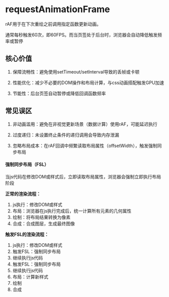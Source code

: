 # requestAnimationFrame

rAF用于在下次重绘之前调用指定函数更新动画。

通常每秒触发60次，即60FPS。而当页签处于后台时，浏览器会自动降低触发频率或暂停

## 核心价值
1. 保障流畅性：避免使用setTimeout/setInterval导致的丢帧或卡顿

2. 性能优化：减少不必要的DOM操作和布局计算，与css动画搭配触发GPU加速

3. 节能性：后台页签自动暂停或降低回调函数频率

## 常见误区

1. 非动画滥用：避免在非视觉更新场景（数据计算）使用rAF，可能延迟执行

2. 过度递归：未设置终止条件的递归调用会导致内存泄漏

3. 忽略布局成本：在rAF回调中频繁读取布局属性（offsetWidth），触发强制同步布局

#### 强制同步布局（FSL）

当js代码在修改DOM或样式后，立即读取布局属性，浏览器会强制立即执行布局阶段

**正常的渲染流程：**

1. js执行：修改DOM或样式
2. 布局：浏览器在js执行完成后，统一计算所有元素的几何属性
3. 绘制：将布局结果转换为像素
4. 合成：合成图层，生成最终图像

**触发FSL的渲染流程：**

1. js执行：修改DOM或样式
2. 触发FSL：强制同步布局
3. 继续执行js代码
4. 触发FSL：强制同步布局
5. 继续执行js代码
6. 布局：计算新样式
7. 绘制
8. 合成